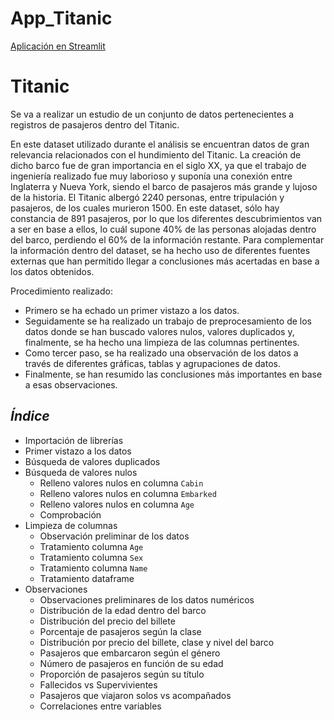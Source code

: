 # App_Titanic
[Aplicación en Streamlit](https://alba-app-titanic.streamlit.app/)

# **Titanic**

Se va a realizar un estudio de un conjunto de datos pertenecientes a registros de pasajeros dentro del Titanic.

En este dataset utilizado durante el análisis se encuentran datos de gran relevancia relacionados con el hundimiento del Titanic. La creación de dicho barco fue de gran importancia en el siglo XX, ya que el trabajo de ingeniería realizado fue muy laborioso y suponía una conexión entre Inglaterra y Nueva York, siendo el barco de pasajeros más grande y lujoso de la historia. El Titanic albergó 2240 personas, entre tripulación y pasajeros, de los cuales murieron 1500. En este dataset, sólo hay constancia de 891 pasajeros, por lo que los diferentes descubrimientos van a ser en base a ellos, lo cuál supone 40% de las personas alojadas dentro del barco, perdiendo el 60% de la información restante. Para complementar la información dentro del dataset, se ha hecho uso de diferentes fuentes externas que han permitido llegar a conclusiones más acertadas en base a los datos obtenidos.

Procedimiento realizado:
- Primero se ha echado un primer vistazo a los datos.
- Seguidamente se ha realizado un trabajo de preprocesamiento de los datos donde se han buscado valores nulos, valores duplicados y, finalmente, se ha hecho una limpieza de las columnas pertinentes.
- Como tercer paso, se ha realizado una observación de los datos a través de diferentes gráficas, tablas y agrupaciones de datos.
- Finalmente, se han resumido las conclusiones más importantes en base a esas observaciones.

## *Índice*

* Importación de librerías
* Primer vistazo a los datos
* Búsqueda de valores duplicados
* Búsqueda de valores nulos
    - Relleno valores nulos en columna `Cabin`
    - Relleno valores nulos en columna `Embarked`
    - Relleno valores nulos en columna `Age`
    - Comprobación
* Limpieza de columnas
    - Observación preliminar de los datos
    - Tratamiento columna `Age`
    - Tratamiento columna `Sex`
    - Tratamiento columna `Name`
    - Tratamiento dataframe
* Observaciones
    - Observaciones preliminares de los datos numéricos
    - Distribución de la edad dentro del barco
    - Distribución del precio del billete
    - Porcentaje de pasajeros según la clase
    - Distribución por precio del billete, clase y nivel del barco
    - Pasajeros que embarcaron según el género
    - Número de pasajeros en función de su edad
    - Proporción de pasajeros según su título
    - Fallecidos vs Supervivientes
    - Pasajeros que viajaron solos vs acompañados
    - Correlaciones entre variables
